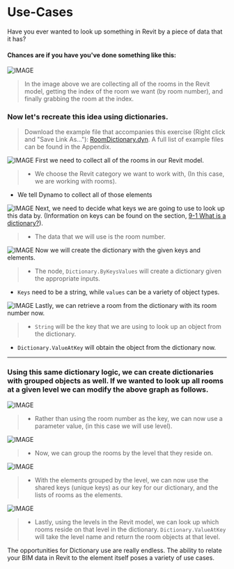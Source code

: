 # Use-Cases

Have you ever wanted to look up something in Revit by a piece of data that it has?

#### Chances are if you have you've done something like this:

![IMAGE](../../.gitbook/assets/9-4\_roomLookupByIndex.png)

> In the image above we are collecting all of the rooms in the Revit model, getting the index of the room we want (by room number), and finally grabbing the room at the index.

### Now let's recreate this idea using dictionaries.

> Download the example file that accompanies this exercise (Right click and "Save Link As..."): [RoomDictionary.dyn](https://github.com/h-iL/ForkedDynamoPrimerReorganized/blob/main/09\_Dictionaries/datasets/9-4\_roomDictionary.dyn). A full list of example files can be found in the Appendix.

![IMAGE](../../.gitbook/assets/9-4\_roomDictionary-01.png) First we need to collect all of the rooms in our Revit model.

> * We choose the Revit category we want to work with, (In this case, we are working with rooms).

* We tell Dynamo to collect all of those elements

![IMAGE](../../.gitbook/assets/9-4\_roomDictionary-02.png) Next, we need to decide what keys we are going to use to look up this data by. (Information on keys can be found on the section, [9-1 What is a dictionary?](https://github.com/h-iL/ForkedDynamoPrimerReorganized/blob/main/09\_Dictionaries/9-1\_What-is-a-dictionary,md/README.md)).

> * The data that we will use is the room number.

![IMAGE](../../.gitbook/assets/9-4\_roomDictionary-03.png) Now we will create the dictionary with the given keys and elements.

> * The node, `Dictionary.ByKeysValues` will create a dictionary given the appropriate inputs.

* `Keys` need to be a string, while `values` can be a variety of object types.

![IMAGE](../../.gitbook/assets/9-4\_roomDictionary-04.png) Lastly, we can retrieve a room from the dictionary with its room number now.

> * `String` will be the key that we are using to look up an object from the dictionary.

* `Dictionary.ValueAtKey` will obtain the object from the dictionary now.

***

### Using this same dictionary logic, we can create dictionaries with grouped objects as well. If we wanted to look up all rooms at a given level we can modify the above graph as follows.

![IMAGE](../../.gitbook/assets/9-4\_roomDictionary-05.png)

> * Rather than using the room number as the key, we can now use a parameter value, (in this case we will use level).

![IMAGE](../../.gitbook/assets/9-4\_roomDictionary-06.png)

> * Now, we can group the rooms by the level that they reside on.

![IMAGE](../../.gitbook/assets/9-4\_roomDictionary-07.png)

> * With the elements grouped by the level, we can now use the shared keys (unique keys) as our key for our dictionary, and the lists of rooms as the elements.

![IMAGE](../../.gitbook/assets/9-4\_roomDictionary-08.png)

> * Lastly, using the levels in the Revit model, we can look up which rooms reside on that level in the dictionary. `Dictionary.ValueAtKey` will take the level name and return the room objects at that level.

The opportunities for Dictionary use are really endless. The ability to relate your BIM data in Revit to the element itself poses a variety of use cases.
